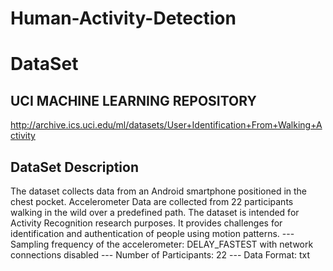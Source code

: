 # Human-Activity-Detection
 

# DataSet
## UCI MACHINE LEARNING REPOSITORY 
http://archive.ics.uci.edu/ml/datasets/User+Identification+From+Walking+Activity

## DataSet Description 

The dataset collects data from an Android smartphone positioned in the chest pocket. Accelerometer Data are collected from 22 participants walking in the wild over a predefined path. The dataset is intended for Activity Recognition research purposes. It provides challenges for identification and authentication of people using motion patterns.
--- Sampling frequency of the accelerometer: DELAY_FASTEST with network connections disabled
--- Number of Participants: 22
--- Data Format: txt
